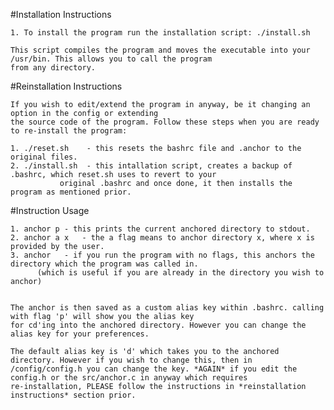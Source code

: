 #Installation Instructions

	1. To install the program run the installation script: ./install.sh

	This script compiles the program and moves the executable into your /usr/bin. This allows you to call the program
	from any directory.

#Reinstallation Instructions

	If you wish to edit/extend the program in anyway, be it changing an option in the config or extending
	the source code of the program. Follow these steps when you are ready to re-install the program:

	1. ./reset.sh    - this resets the bashrc file and .anchor to the original files.
	2. ./install.sh  - this intallation script, creates a backup of .bashrc, which reset.sh uses to revert to your
			   original .bashrc and once done, it then installs the program as mentioned prior.




#Instruction Usage

	1. anchor p	- this prints the current anchored directory to stdout.
	2. anchor a x   - the a flag means to anchor directory x, where x is provided by the user.
	3. anchor	- if you run the program with no flags, this anchors the directory which the program was called in.
		  (which is useful if you are already in the directory you wish to anchor)


	The anchor is then saved as a custom alias key within .bashrc. calling with flag 'p' will show you the alias key
	for cd'ing into the anchored directory. However you can change the alias key for your preferences.

	The default alias key is 'd' which takes you to the anchored directory. However if you wish to change this, then in
	/config/config.h you can change the key. *AGAIN* if you edit the config.h or the src/anchor.c in anyway which requires
	re-installation, PLEASE follow the instructions in *reinstallation instructions* section prior.

